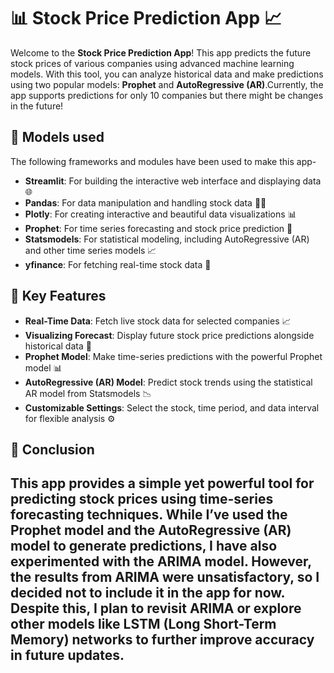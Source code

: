 # 📊 Stock Price Prediction App 📈

Welcome to the **Stock Price Prediction App**! This app predicts the future stock prices of various companies using advanced machine learning models. With this tool, you can analyze historical data and make predictions using two popular models: **Prophet** and **AutoRegressive (AR)**.Currently, the app supports predictions for only 10 companies but there might be changes in the future! 

## 🧰 Models used

The following frameworks and modules have been used to make this app-

- **Streamlit**: For building the interactive web interface and displaying data 🌐
- **Pandas**: For data manipulation and handling stock data 🧑‍💻
- **Plotly**: For creating interactive and beautiful data visualizations 📊
- **Prophet**: For time series forecasting and stock price prediction 🔮
- **Statsmodels**: For statistical modeling, including AutoRegressive (AR) and other time series models 📈
- **yfinance**: For fetching real-time stock data 🏦

## 🌟 Key Features
* **Real-Time Data**: Fetch live stock data for selected companies 📈
* **Visualizing Forecast**: Display future stock price predictions alongside historical data 🔮
* **Prophet Model**: Make time-series predictions with the powerful Prophet model 📊
* **AutoRegressive (AR) Model**: Predict stock trends using the statistical AR model from Statsmodels 📉
* **Customizable Settings**: Select the stock, time period, and data interval for flexible analysis ⚙️


## 🚀 Conclusion

This app provides a simple yet powerful tool for predicting stock prices using time-series forecasting techniques. While I’ve used the Prophet model and the AutoRegressive (AR) model to generate predictions, I have also experimented with the ARIMA model. However, the results from ARIMA were unsatisfactory, so I decided not to include it in the app for now. Despite this, I plan to revisit ARIMA or explore other models like LSTM (Long Short-Term Memory) networks to further improve accuracy in future updates.
---


